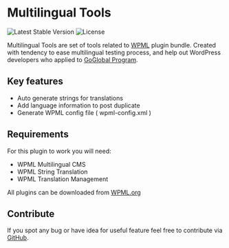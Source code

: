 # Multilingual Tools

![Latest Stable Version](https://img.shields.io/badge/stable-2.2.1-green.svg?style=flat-squar)
![License](https://img.shields.io/badge/license-GPLv2-red.svg?style=flat-squar)

Multilingual Tools are set of tools related to [WPML](https://wpml.org) plugin bundle. Created with tendency to ease multilingual testing process, and help out WordPress developers who applied to [GoGlobal Program](https://wpml.org/documentation/theme-compatibility/go-global-program/).


## Key features

- Auto generate strings for translations
- Add language information to post duplicate
- Generate WPML config file ( wpml-config.xml )


## Requirements

For this plugin to work you will need:

- WPML Multilingual CMS
- WPML String Translation
- WPML Translation Management

All plugins can be downloaded from [WPML.org](https://wpml.org)


## Contribute

If you spot any bug or have idea for useful feature feel free to contribute via [GitHub](https://github.com/OnTheGoSystems/multilingual-tools).
